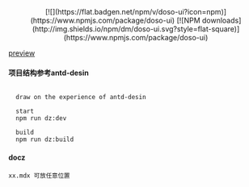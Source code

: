 

<div align="center">
[![](https://flat.badgen.net/npm/v/doso-ui?icon=npm)](https://www.npmjs.com/package/doso-ui) [![NPM downloads](http://img.shields.io/npm/dm/doso-ui.svg?style=flat-square)](https://www.npmjs.com/package/doso-ui)


</div>

[preview](http://www.jeeas.cn/)

#### 项目结构参考antd-desin
```
  
  draw on the experience of antd-desin

  start
  npm run dz:dev
  
  build
  npm run dz:build

```

#### docz

```
xx.mdx 可放任意位置
```